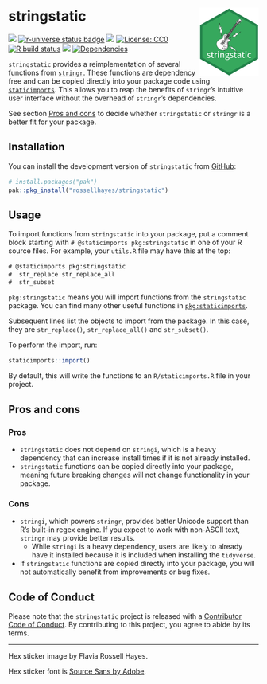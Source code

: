 
<!-- README.md is generated from README.Rmd. Please edit that file -->

# stringstatic <img src="man/figures/logo.png?raw=TRUE" align="right" height="138" />

<!-- badges: start -->

[![](https://www.r-pkg.org/badges/version/stringstatic)](https://cran.r-project.org/package=stringstatic)
[![r-universe status
badge](https://rossellhayes.r-universe.dev/badges/stringstatic)](https://rossellhayes.r-universe.dev/stringstatic)
[![](https://img.shields.io/badge/lifecycle-stable-brightgreen.svg)](https://lifecycle.r-lib.org/articles/stages.html#stable)
[![License:
CC0](https://img.shields.io/badge/license-CC0-brightgreen.svg)](https://creativecommons.org/publicdomain/zero/1.0/)
[![R build
status](https://github.com/rossellhayes/stringstatic/workflows/R-CMD-check/badge.svg)](https://github.com/rossellhayes/stringstatic/actions)
[![](https://app.codecov.io/gh/rossellhayes/stringstatic/branch/main/graph/badge.svg)](https://app.codecov.io/gh/rossellhayes/stringstatic)
[![Dependencies](https://tinyverse.netlify.com/badge/stringstatic)](https://cran.r-project.org/package=stringstatic)
<!-- badges: end -->

`stringstatic` provides a reimplementation of several functions from
[`stringr`](https://stringr.tidyverse.org/). These functions are
dependency free and can be copied directly into your package code using
[`staticimports`](https://github.com/wch/staticimports). This allows you
to reap the benefits of `stringr`’s intuitive user interface without the
overhead of `stringr`’s dependencies.

See section [Pros and cons](#pros-and-cons) to decide whether
`stringstatic` or `stringr` is a better fit for your package.

## Installation

You can install the development version of `stringstatic` from
[GitHub](https://github.com/rossellhayes/stringstatic):

``` r
# install.packages("pak")
pak::pkg_install("rossellhayes/stringstatic")
```

## Usage

To import functions from `stringstatic` into your package, put a comment
block starting with `# @staticimports pkg:stringstatic` in one of your R
source files. For example, your `utils.R` file may have this at the top:

    # @staticimports pkg:stringstatic
    #  str_replace str_replace_all
    #  str_subset

`pkg:stringstatic` means you will import functions from the
`stringstatic` package. You can find many other useful functions in
[`pkg:staticimports`](https://github.com/wch/staticimports).

Subsequent lines list the objects to import from the package. In this
case, they are `str_replace()`, `str_replace_all()` and `str_subset()`.

To perform the import, run:

``` r
staticimports::import()
```

By default, this will write the functions to an `R/staticimports.R` file
in your project.

## Pros and cons

### Pros

- `stringstatic` does not depend on `stringi`, which is a heavy
  dependency that can increase install times if it is not already
  installed.
- `stringstatic` functions can be copied directly into your package,
  meaning future breaking changes will not change functionality in your
  package.

### Cons

- `stringi`, which powers `stringr`, provides better Unicode support
  than R’s built-in regex engine. If you expect to work with non-ASCII
  text, `stringr` may provide better results.
  - While `stringi` is a heavy dependency, users are likely to already
    have it installed because it is included when installing the
    `tidyverse`.
- If `stringstatic` functions are copied directly into your package, you
  will not automatically benefit from improvements or bug fixes.

## Code of Conduct

Please note that the `stringstatic` project is released with a
[Contributor Code of
Conduct](https://contributor-covenant.org/version/2/1/CODE_OF_CONDUCT.html).
By contributing to this project, you agree to abide by its terms.

------------------------------------------------------------------------

Hex sticker image by Flavia Rossell Hayes.

Hex sticker font is [Source Sans by
Adobe](https://github.com/adobe-fonts/source-sans).
